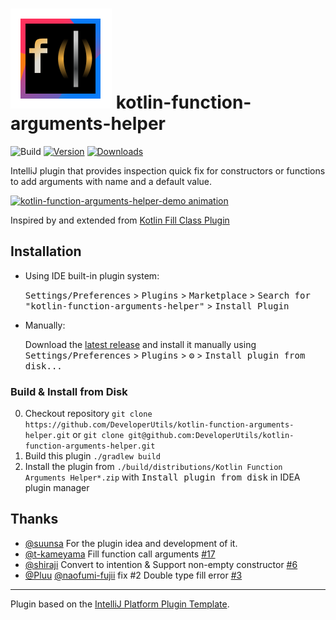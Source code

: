 # ![Kotlin Function Arguments Helper](src/main/resources/META-INF/pluginIcon.svg) kotlin-function-arguments-helper 

![Build](https://github.com/DeveloperUtils/kotlin-function-arguments-helper/workflows/Build/badge.svg)
[![Version](https://img.shields.io/jetbrains/plugin/v/com.github.developerutils.kotlin-function-arguments-helper.svg)](https://plugins.jetbrains.com/plugin/14168-kotlin-function-arguments-helper)
[![Downloads](https://img.shields.io/jetbrains/plugin/d/com.github.developerutils.kotlin-function-arguments-helper.svg)](https://plugins.jetbrains.com/plugin/14168-kotlin-function-arguments-helper)

<!-- Plugin description -->
IntelliJ plugin that provides inspection quick fix for constructors or functions to add arguments with name and a default value.


<a target="_blank" href="https://user-images.githubusercontent.com/774381/79955782-8f69a580-847f-11ea-94fa-c07a8816d7f8.gif">
  <img src="https://user-images.githubusercontent.com/774381/79955782-8f69a580-847f-11ea-94fa-c07a8816d7f8.gif" alt="kotlin-function-arguments-helper-demo animation" style="max-width:100%;"/>
</a>

<!-- Plugin description end -->

Inspired by and extended from [Kotlin Fill Class Plugin](https://github.com/suusan2go/kotlin-fill-class)

## Installation

- Using IDE built-in plugin system:
  
  <kbd>Settings/Preferences</kbd> > <kbd>Plugins</kbd> > <kbd>Marketplace</kbd> > <kbd>Search for "kotlin-function-arguments-helper"</kbd> >
  <kbd>Install Plugin</kbd>
  
- Manually:

  Download the [latest release](https://github.com/WorkingDevel/kotlin-function-arguments-helper/releases/latest) and install it manually using
  <kbd>Settings/Preferences</kbd> > <kbd>Plugins</kbd> > <kbd>⚙️</kbd> > <kbd>Install plugin from disk...</kbd>


### Build & Install from Disk

0. Checkout repository `git clone https://github.com/DeveloperUtils/kotlin-function-arguments-helper.git`
   or `git clone git@github.com:DeveloperUtils/kotlin-function-arguments-helper.git`
1. Build this plugin `./gradlew build`
2. Install the plugin from `./build/distributions/Kotlin Function Arguments Helper*.zip`
   with <kbd>Install plugin from disk</kbd> in IDEA plugin manager

## Thanks

- [@suunsa](https://github.com/suusan2go) For the plugin idea and development of it.
- [@t-kameyama](https://github.com/t-kameyama) Fill function call arguments [#17](https://github.com/suusan2go/kotlin-fill-class/pull/17)
- [@shiraji](https://github.com/shiraji) Convert to intention & Support non-empty constructor [#6](https://github.com/suusan2go/kotlin-fill-class/pull/6)
- [@Pluu](https://github.com/Pluu) [@naofumi-fujii](https://github.com/naofumi-fujii]) fix #2 Double type fill error [#3](https://github.com/suusan2go/kotlin-fill-class/pull/3)

---
Plugin based on the [IntelliJ Platform Plugin Template][template].

[template]: https://github.com/JetBrains/intellij-platform-plugin-template

